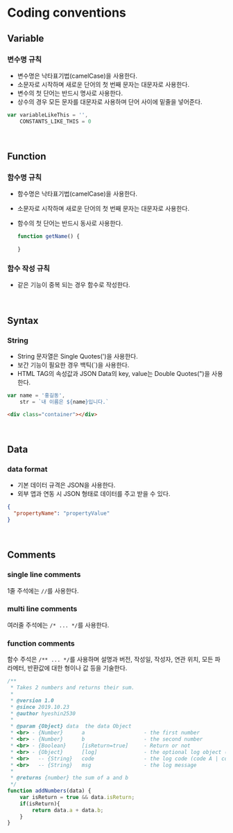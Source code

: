 # Coding conventions

## Variable
### 변수명 규칙
- 변수명은 낙타표기법(camelCase)을 사용한다. 
- 소문자로 시작하며 새로운 단어의 첫 번째 문자는 대문자로 사용한다.
- 변수의 첫 단어는 반드시 명사로 사용한다.
- 상수의 경우 모든 문자를 대문자로 사용하며 단어 사이에 밑줄을 넣어준다.  

```javascript
var variableLikeThis = '',
    CONSTANTS_LIKE_THIS = 0
```

<br>

## Function
### 함수명 규칙
- 함수명은 낙타표기법(camelCase)을 사용한다. 
- 소문자로 시작하며 새로운 단어의 첫 번째 문자는 대문자로 사용한다.
- 함수의 첫 단어는 반드시 동사로 사용한다.  

    ```javascript
    function getName() {
        
    }
    ```

### 함수 작성 규칙
- 같은 기능이 중복 되는 경우 함수로 작성한다.

<br>

## Syntax 
### String
- String 문자열은 Single Quotes(')을 사용한다. 
- 보간 기능이 필요한 경우 백틱(`)을 사용한다.
- HTML TAG의 속성값과 JSON Data의 key, value는 Double Quotes(")을 사용한다.  

```javascript
var name = '홍길동',
    str = `내 이름은 ${name}입니다.`
```
```html
<div class="container"></div>
```

<br>

## Data 
### data format
- 기본 데이터 규격은 JSON을 사용한다. 
- 외부 앱과 연동 시 JSON 형태로 데이터를 주고 받을 수 있다.

```json
{
  "propertyName": "propertyValue"
}
```

<br>

## Comments
### single line comments
1줄 주석에는 ```//```를 사용한다.
### multi line comments
여러줄 주석에는 ```/* ... */```를 사용한다.
### function comments
함수 주석은 ```/** ... */```를 사용하며 설명과 버전, 작성일, 작성자, 연관 위치, 모든 파라메터, 반환값에 대한 형이나 값 등을 기술한다.  

```javascript
/**
 * Takes 2 numbers and returns their sum.
 *
 * @version 1.0
 * @since 2019.10.23
 * @author hyeshin2530
 * 
 * @param {Object} data  the data Object
 * <br> - {Number}      a                   - the first number
 * <br> - {Number}      b                   - the second number
 * <br> - {Boolean}     [isReturn=true]     - Return or not 
 * <br> - {Object}      [log]               - the optional log object (condition)
 * <br>   -- {String}   code                - the log code (code A | code B | code C) 
 * <br>   -- {String}   msg                 - the log message 
 *
 * @returns {number} the sum of a and b
 */
function addNumbers(data) {
    var isReturn = true && data.isReturn;
    if(isReturn){
        return data.a + data.b;
    }
}
```
